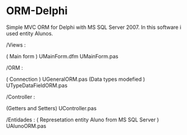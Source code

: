 # ORM-Delphi

Simple MVC ORM for Delphi with MS SQL Server 2007.
In this software i used entity Alunos.

/Views :

( Main form ) 
UMainForm.dfm
UMainForm.pas

/ORM : 

( Connection )
UGeneralORM.pas
(Data types modefied )
UTypeDataFieldORM.pas

/Controller :

(Getters and Setters)
UController.pas

/Entidades :
( Represetation entity Aluno from MS SQL Server ) 
UAlunoORM.pas
